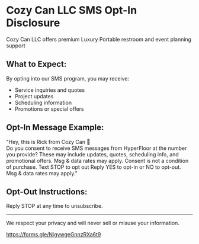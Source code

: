  # Cozy Can LLC SMS Opt-In Disclosure
 
 Cozy Can LLC offers premium Luxury Portable restroom and event planning support
 
 ## What to Expect:
 By opting into our SMS program, you may receive:
 - Service inquiries and quotes
 - Project updates
 - Scheduling information
 - Promotions or special offers
 
 ## Opt-In Message Example:
 "Hey, this is Rick from Cozy Can 👋  
 Do you consent to receive SMS messages from HyperFloor at the number you provide? These may include updates, quotes, scheduling info, and promotional offers. Msg & data rates may apply. Consent is not a condition of purchase. Text STOP to opt out
 Reply YES to opt-in or NO to opt-out. Msg & data rates may apply."
 
 ## Opt-Out Instructions:
 Reply STOP at any time to unsubscribe.
 
 ---
 
 We respect your privacy and will never sell or misuse your information.

 https://forms.gle/NigywgeGnnzRXa6t9
